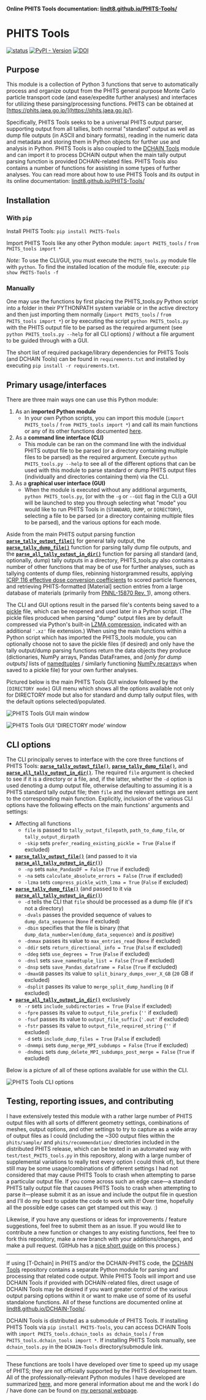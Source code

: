 #### Online PHITS Tools documentation: [lindt8.github.io/PHITS-Tools/](https://lindt8.github.io/PHITS-Tools/)

# PHITS Tools
[![status](https://joss.theoj.org/papers/ef67acccadb883867ba60dc9e018ff70/status.svg)](https://joss.theoj.org/papers/ef67acccadb883867ba60dc9e018ff70)
[![PyPI - Version](https://img.shields.io/pypi/v/PHITS-Tools)](https://pypi.org/project/PHITS-Tools/)
[![DOI](https://zenodo.org/badge/DOI/10.5281/zenodo.14262720.svg)](https://doi.org/10.5281/zenodo.14262720)

## Purpose

This module is a collection of Python 3 functions that serve to automatically process and organize output from the PHITS general purpose Monte Carlo particle transport code (and ease/expedite further analyses) and interfaces for utilizing these parsing/processing functions.  PHITS can be obtained at [https://phits.jaea.go.jp/](https://phits.jaea.go.jp/).

Specifically, PHITS Tools seeks to be a universal PHITS output parser, supporting output from all tallies, both normal "standard" output as well as dump file outputs (in ASCII and binary formats), reading in the numeric data and metadata and storing them in Python objects for further use and analysis in Python.  PHITS Tools is also coupled to the [DCHAIN Tools](https://github.com/Lindt8/DCHAIN-Tools/) module and can import it to process DCHAIN output when the main tally output parsing function is provided DCHAIN-related files.  PHITS Tools also contains a number of functions for assisting in some types of further analyses.   You can read more about how to use PHITS Tools and its output in its online documentation: [lindt8.github.io/PHITS-Tools/](https://lindt8.github.io/PHITS-Tools/)

## Installation

### With `pip`

Install PHITS Tools:
`pip install PHITS-Tools`

Import PHITS Tools like any other Python module:
`import PHITS_tools` / `from PHITS_tools import *`

*Note:* To use the CLI/GUI, you must execute the `PHITS_tools.py` module file with `python`.  To find the installed location of the module file, execute: `pip show PHITS-Tools -f`

### Manually 

One may use the functions by first placing the PHITS_tools.py Python script into a folder in their PYTHONPATH system variable or in the active directory and then just importing them normally (`import PHITS_tools` / `from PHITS_tools import *`) or by executing the script `python PHITS_tools.py` with the PHITS output file to be parsed as the required argument (see `python PHITS_tools.py --help` for all CLI options) / without a file argument to be guided through with a GUI.

The short list of required package/library dependencies for PHITS Tools (and DCHAIN Tools) can be found in `requirements.txt` and installed by executing `pip install -r requirements.txt`.

## Primary usage/interfaces
There are three main ways one can use this Python module:

1. As an **imported Python module**
    - In your own Python scripts, you can import this module (`import PHITS_tools` / `from PHITS_tools import *`) and call its main functions or any of its other functions documented [here](https://lindt8.github.io/PHITS-Tools/).
2. As a **command line interface (CLI)**
    - This module can be ran on the command line with the individual PHITS output file to be parsed (or a directory containing multiple files to be parsed) as the required argument. Execute `python PHITS_tools.py --help` to see all of the different options that can be used with this module to parse standard or dump PHITS output files (individually and directories containing them) via the CLI.
3. As a **graphical user interface (GUI)** 
    - When the module is executed without any additional arguments, `python PHITS_tools.py`, (or with the `-g` or `--GUI` flag in the CLI) a GUI will be launched to step you through selecting what "mode" you would like to run PHITS Tools in (`STANDARD`, `DUMP`, or `DIRECTORY`), selecting a file to be parsed (or a directory containing multiple files to be parsed), and the various options for each mode.

Aside from the main PHITS output parsing function [**`parse_tally_output_file()`**](https://lindt8.github.io/PHITS-Tools/#PHITS_tools.parse_tally_output_file) for general tally output, the [**`parse_tally_dump_file()`**](https://lindt8.github.io/PHITS-Tools/#PHITS_tools.parse_tally_dump_file) function for parsing tally dump file outputs, and the [**`parse_all_tally_output_in_dir()`**](https://lindt8.github.io/PHITS-Tools/#PHITS_tools.parse_all_tally_output_in_dir) function for parsing all standard (and, optionally, dump) tally outputs in a directory, PHITS_tools.py also contains a number of other functions that may be of use for further analyses, such as tallying contents of dump files, rebinning historgrammed results, applying [ICRP 116 effective dose conversion coefficients](https://doi.org/10.1016/j.icrp.2011.10.001) to scored particle fluences, and retrieving PHITS-formatted [Material] section entries from a large database of materials (primarily from [PNNL-15870 Rev. 1](https://www.osti.gov/biblio/1023125)), among others.

The CLI and GUI options result in the parsed file's contents being saved to a [pickle](https://docs.python.org/3/library/pickle.html) file, which can be reopened and used later in a Python script. (The pickle files produced when parsing "dump" output files are by default compressed via Python's built-in [LZMA compression](https://docs.python.org/3/library/lzma.html), indicated with an additional `'.xz'` file extension.) When using the main functions within a Python script which has imported the PHITS_tools module, you can optionally choose not to save the pickle files (if desired) and only have the tally output/dump parsing functions return the data objects they produce (dictionaries, NumPy arrays, Pandas DataFrames, and *[only for dump outputs]* lists of [namedtuples](https://docs.python.org/3/library/collections.html#collections.namedtuple) / similarly functioning [NumPy recarray](https://numpy.org/doc/stable/reference/generated/numpy.recarray.html)s when saved to a pickle file) for your own further analyses.


Pictured below is the main PHITS Tools GUI window followed by the `[DIRECTORY mode]` GUI menu which shows all the options available not only for DIRECTORY mode but also for standard and dump tally output files, with the default options selected/populated.

![](/docs/PHITS_tools_GUI_main.png?raw=true "PHITS Tools GUI main window")

![](/docs/PHITS_tools_GUI_directory-mode.png?raw=true "PHITS Tools GUI 'DIRECTORY mode' window")

## CLI options

The CLI principally serves to interface with the core three functions of PHITS Tools: [**`parse_tally_output_file()`**](https://lindt8.github.io/PHITS-Tools/#PHITS_tools.parse_tally_output_file), [**`parse_tally_dump_file()`**](https://lindt8.github.io/PHITS-Tools/#PHITS_tools.parse_tally_dump_file), and [**`parse_all_tally_output_in_dir()`**](https://lindt8.github.io/PHITS-Tools/#PHITS_tools.parse_all_tally_output_in_dir).  The required `file` argument is checked to see if it is a directory or a file, and, if the latter, whether the `-d` option is used denoting a dump output file, otherwise defaulting to assuming it is a PHITS standard tally output file; then `file` and the relevant settings are sent to the corresponding main function.  Explicitly, inclusion of the various CLI options have the following effects on the main functions' arguments and settings:


- Affecting all functions
  - `file` is passed to `tally_output_filepath`, `path_to_dump_file`, or `tally_output_dirpath`
  - `-skip` sets `prefer_reading_existing_pickle = True` (`False` if excluded)
- [**`parse_tally_output_file()`**](https://lindt8.github.io/PHITS-Tools/#PHITS_tools.parse_tally_output_file) (and passed to it via [**`parse_all_tally_output_in_dir()`**](https://lindt8.github.io/PHITS-Tools/#PHITS_tools.parse_all_tally_output_in_dir))
  - `-np` sets `make_PandasDF = False` (`True` if excluded)
  - `-na` sets `calculate_absolute_errors = False` (`True` if excluded)
  - `-lzma` sets `compress_pickle_with_lzma = True` (`False` if excluded)
- [**`parse_tally_dump_file()`**](https://lindt8.github.io/PHITS-Tools/#PHITS_tools.parse_tally_dump_file) (and passed to it via [**`parse_all_tally_output_in_dir()`**](https://lindt8.github.io/PHITS-Tools/#PHITS_tools.parse_all_tally_output_in_dir))
  - `-d` tells the CLI that `file` should be processed as a dump file (if it's not a directory)
  - `-dvals` passes the provided sequence of values to `dump_data_sequence` (`None` if excluded)
  - `-dbin` specifies that the file is binary (that `dump_data_number=len(dump_data_sequence)` and *is positive*)
  - `-dnmax` passes its value to `max_entries_read` (`None` if excluded)
  - `-ddir` sets `return_directional_info = True` (`False` if excluded)
  - `-ddeg` sets `use_degrees = True` (`False` if excluded)
  - `-dnsl` sets `save_namedtuple_list = False` (`True` if excluded)
  - `-dnsp` sets `save_Pandas_dataframe = False` (`True` if excluded)
  - `-dmaxGB` passes its value to `split_binary_dumps_over_X_GB` (`20` GB if excluded)
  - `-dsplit` passes its value to `merge_split_dump_handling` (`0` if excluded)
- [**`parse_all_tally_output_in_dir()`**](https://lindt8.github.io/PHITS-Tools/#PHITS_tools.parse_all_tally_output_in_dir) exclusively
  - `-r` sets `include_subdirectories = True` (`False` if excluded)
  - `-fpre` passes its value to `output_file_prefix` (`''` if excluded)
  - `-fsuf` passes its value to `output_file_suffix` (`'.out'` if excluded)
  - `-fstr` passes its value to `output_file_required_string` (`''` if excluded)
  - `-d` sets `include_dump_files = True` (`False` if excluded)
  - `-dnmmpi` sets `dump_merge_MPI_subdumps = False` (`True` if excluded)
  - `-dndmpi` sets `dump_delete_MPI_subdumps_post_merge = False` (`True` if excluded)

Below is a picture of all of these options available for use within the CLI.  

![](/docs/PHITS_tools_CLI.png?raw=true "PHITS Tools CLI options")

## Testing, reporting issues, and contributing

I have extensively tested this module with a rather large number of PHITS output files with all sorts of different geometry settings, combinations of meshes, output options, and other settings to try to capture as a wide array of output files as I could (including the ~300 output files within the `phits/sample/` and `phits/recommendation/` directories included in the distributed PHITS release, which can be tested in an automated way with `test/test_PHITS_tools.py` in this repository, along with a large number of supplemental variations to really test every option I could think of), but there still may be some usage/combinations of different settings I had not considered that may cause PHITS Tools to crash when attempting to parse a particular output file.  If you come across such an edge case&mdash;a standard PHITS tally output file that causes PHITS Tools to crash when attempting to parse it&mdash;please submit it as an issue and include the output file in question and I'll do my best to update the code to work with it!  Over time, hopefully all the possible edge cases can get stamped out this way. :)

Likewise, if you have any questions or ideas for improvements / feature suggestions, feel free to submit them as an issue.  If you would like to contribute a new function or changes to any existing functions, feel free to fork this repository, make a new branch with your additions/changes, and make a pull request.  (GitHub has a [nice short guide](https://docs.github.com/en/get-started/exploring-projects-on-github/contributing-to-a-project) on this process.)


-----

If using [T-Dchain] in PHITS and/or the DCHAIN-PHITS code, the [DCHAIN Tools](https://github.com/Lindt8/DCHAIN-Tools/) repository contains a separate Python module for parsing and processing that related code output.  While PHITS Tools will import and use DCHAIN Tools if provided with DCHAIN-related files, direct usage of DCHAIN Tools may be desired if you want greater control of the various output parsing options within it or want to make use of some of its useful standalone functions. All of these functions are documented online at [lindt8.github.io/DCHAIN-Tools/](https://lindt8.github.io/DCHAIN-Tools/). 

DCHAIN Tools is distributed as a submodule of PHITS Tools.  If installing PHITS Tools via `pip install PHITS-Tools`, you can access DCHAIN Tools with `import PHITS_tools.dchain_tools as dchain_tools` / `from PHITS_tools.dchain_tools import *`.  If installing PHITS Tools manually, see `dchain_tools.py` in the `DCHAIN-Tools` directory/submodule link.

-----

These functions are tools I have developed over time to speed up my usage of PHITS; they are not officially supported by the PHITS development team.  All of the professionally-relevant Python modules I have developed are summarized [here](https://lindt8.github.io/professional-code-projects/), and more general information about me and the work I do / have done can be found on [my personal webpage](https://lindt8.github.io/).

<!-- The dchain_tools_manual.pdf document primarily covers usage of this main function but provides brief descriptions of the other available functions. /--> 
